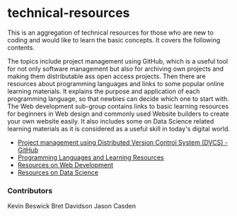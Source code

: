 # technical-resources
This is an aggregation of technical resources for those who are new to coding and would like to learn the basic concepts. It covers the following contents. 

The topics include project management using GitHub, which is a useful tool for not only software management but also for archiving own projects and making them distributable ass open access projects. Then there are resources about programming languages and links to some popular online learning materials. It explains the purpose and application of each programming language, so that newbies can decide which one to start with. The Web development sub-group contains links to basic learning resources for beginners in Web design and commonly used Website builders to create your own website easily. It also includes some on Data Science related learning materials as it is considered as a useful skill in today's digital world.

* [Project management using Distributed Version Control System (DVCS) - GitHub](documents/GIT_RESOURCES.md)
* [Programming Languages and Learning Resources](documents/CODING_RESOURCES.md)
* [Resources on Web Development](documents/WEB_DEV_RESOURCES.md) 
* [Resources on Data Science](documents/DATA_SCI_RESOURCES.md)

### Contributors 
Kevin Beswick
Bret Davidson
Jason Casden
